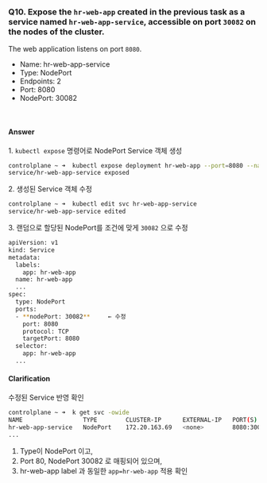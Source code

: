 ### Q10. Expose the `hr-web-app` created in the previous task as a service named `hr-web-app-service`, accessible on port `30082` on the nodes of the cluster.

The web application listens on port `8080`.

- Name: hr-web-app-service
- Type: NodePort
- Endpoints: 2
- Port: 8080
- NodePort: 30082

<br>

#### Answer

1\. `kubectl expose` 명령어로 NodePort Service 객체 생성

```Bash
controlplane ~ ➜  kubectl expose deployment hr-web-app --port=8080 --name=hr-web-app-service --type=NodePort
service/hr-web-app-service exposed
```

2\. 생성된 Service 객체 수정

```Bash
controlplane ~ ➜  kubectl edit svc hr-web-app-service 
service/hr-web-app-service edited
```

3\. 랜덤으로 할당된 NodePort를 조건에 맞게 `30082` 으로 수정

```Bash
apiVersion: v1
kind: Service
metadata:
  labels:
    app: hr-web-app
  name: hr-web-app
  ...
spec:
  type: NodePort
  ports:
  - **nodePort: 30082**     ← 수정
    port: 8080
    protocol: TCP
    targetPort: 8080
  selector:
    app: hr-web-app
  ...
```

#### Clarification

수정된 Service 반영 확인

```Bash  
controlplane ~ ➜  k get svc -owide
NAME                 TYPE        CLUSTER-IP      EXTERNAL-IP   PORT(S)          AGE   SELECTOR
hr-web-app-service   NodePort    172.20.163.69   <none>        8080:30082/TCP   28s   app=hr-web-app
...
```

1. Type이 NodePort 이고, 
2. Port 80, NodePort 30082 로 매핑되어 있으며,
3. hr-web-app label 과 동일한 `app=hr-web-app` 적용 확인